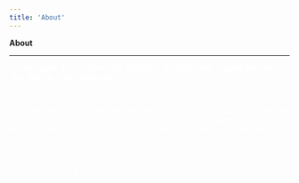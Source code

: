 ```yaml
---
title: 'About'
---
```


<strong>About</strong> 

---

<pre style="color:white;" class="text" > <b>“Our goal is to grow by helping people and organizations succeed in the best way they can and we develop custom online marketing strategies for superior results” 
“We build, You imagine!”</b>
<br>
<p>S01 Designer provides marketing solutions and website designing alongwith logo designs, website portfolio designs for all business sizes. Our web designs incorporate all <br>you require to develop your business on the web. Furthermore, we're centered around building sites that are customer-friendly <br>and responsive. We create wireframes as well, screen mock-ups, document detailed product specifications and perform acceptance testing. </p>
<p>We also redesign websites, reducing response time and improved navigation satisfaction from 23% to 69%. We provide all back-end services taking care of the clients <br> requirements by making the site functionality smooth and responsive. </p>

  </pre>